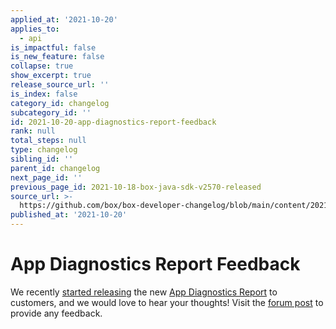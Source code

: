```yaml
---
applied_at: '2021-10-20'
applies_to:
  - api
is_impactful: false
is_new_feature: false
collapse: true
show_excerpt: true
release_source_url: ''
is_index: false
category_id: changelog
subcategory_id: ''
id: 2021-10-20-app-diagnostics-report-feedback
rank: null
total_steps: null
type: changelog
sibling_id: ''
parent_id: changelog
next_page_id: ''
previous_page_id: 2021-10-18-box-java-sdk-v2570-released
source_url: >-
  https://github.com/box/box-developer-changelog/blob/main/content/2021/10-20-app-diagnostics-report-feedback.md
published_at: '2021-10-20'
---
```

# App Diagnostics Report Feedback

We recently [started releasing][changelog] the new
[App Diagnostics Report][guide] to customers, and we would love to hear your
thoughts! Visit the [forum post][forum] to provide any feedback.

[forum]: https://support.box.com/hc/en-us/community/posts/4408877038483-App-Diagnostics-Report-Feedback
[changelog]: https://developer.box.com/changelog/#2021-10-07-new-app-diagnostics-report
[guide]: https://developer.box.com/guides/api-calls/permissions-and-errors/app-diagnostics-report/